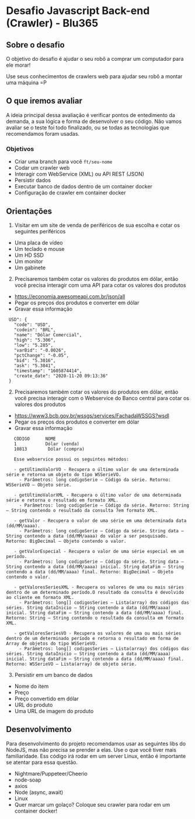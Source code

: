 # Desafio Javascript Back-end (Crawler) - Blu365

## Sobre o desafio
O objetivo do desafio é ajudar o seu robô a comprar um computador para ele morar!

Use seus conhecimentos de crawlers web para ajudar seu robô a montar uma máquina =P

## O que iremos avaliar
  A ideia principal dessa avaliação é verificar pontos de entedimento da demanda, a sua lógica e forma de desenvolver o seu código. Não vamos avaliar se o teste foi todo finalizado, ou se todas as tecnologias que recomendamos foram usadas.

### Objetivos
  - Criar uma branch para você `ft/seu-nome`
  - Codar um crawler web
  - Interagir com WebService (XML) ou API REST (JSON)
  - Persistir dados
  - Executar banco de dados dentro de um container docker
  - Configuração de crawler em container docker

## Orientações
1) Visitar em um site de venda de periféricos de sua escolha e cotar os seguintes periféricos
 - Uma placa de vídeo
 - Um teclado e mouse
 - Um HD SSD
 - Um monitor
 - Um gabinete

2) Precisaremos também cotar os valores do produtos em dólar, então você precisa interagir com uma API para cotar os valores dos produtos
 - https://economia.awesomeapi.com.br/json/all
 - Pegar os preços dos produtos e converter em dólar
 - Gravar essa informação

 ```
  USD": {
    "code": "USD",
    "codein": "BRL",
    "name": "Dólar Comercial",
    "high": "5.306",
    "low": "5.285",
    "varBid": "-0.0026",
    "pctChange": "-0.05",
    "bid": "5.3016",
    "ask": "5.3041",
    "timestamp": "1605874414",
    "create_date": "2020-11-20 09:13:36"
  }
```

2) Precisaremos também cotar os valores do produtos em dólar, então você precisa interagir com o Webservice do Banco central para cotar os valores dos produtos
 - https://www3.bcb.gov.br/wssgs/services/FachadaWSSGS?wsdl
 - Pegar os preços dos produtos e converter em dólar
 - Gravar essa informação

 ```
    CÓDIGO	    NOME
    1	        Dólar (venda)
    10813        Dólar (compra)

    Esse webservice possui os seguintes métodos:

    - getUltimoValorVO - Recupera o último valor de uma determinada série e retorna um objeto do tipo WSSerieVO.
      - Parâmetros: long codigoSerie – Código da série. Retorno: WSSerieVO – Objeto série.

    - getUltimoValorXML - Recupera o último valor de uma determinada série e retorna o resultado em formato XML.
      - Parâmetros: long codigoSerie – Código da série. Retorno: String – String contendo o resultado da consulta 7em formato XML.

    - getValor - Recupera o valor de uma série em uma determinada data (dd/MM/aaaa).
      - Parâmetros: long codigoSerie – Código da série. String data – String contendo a data (dd/MM/aaaa) do valor a ser pesquisado. Retorno: BigDecimal – Objeto contendo o valor.

    - getValorEspecial - Recupera o valor de uma série especial em um período.
      - Parâmetros: long codigoSerie – Código da série. String data – String contendo a data (dd/MM/aaaa) inicial. String dataFim – String contendo a data (dd/MM/aaaa) final. Retorno: BigDecimal – Objeto contendo o valor.

    - getValoresSeriesXML - Recupera os valores de uma ou mais séries dentro de um determinado período.O resultado da consulta é devolvido ao cliente em formato XML.
      - Parâmetros: long[] codigosSeries – Lista(array) dos códigos das séries. String dataInicio – String contendo a data (dd/MM/aaaa) inicial. String dataFim – String contendo a data (dd/MM/aaaa) final. Retorno: String – String contendo o resultado da consulta em formato XML.

    - getValoresSeriesVO - Recupera os valores de uma ou mais séries dentro de um determinado período e retorna o resultado em forma de Array de objetos do tipo WSSerieVO.
      - Parâmetros: long[] codigosSeries – Lista(array) dos códigos das séries. String dataInicio – String contendo a data (dd/MM/aaaa) inicial. String dataFim – String contendo a data (dd/MM/aaaa) final. Retorno: WSSerieVO – Lista(array) de objeto série.
```

3) Persistir em um banco de dados
 - Nome do item
 - Preço
 - Preço convertido em dólar
 - URL do produto
 - Uma URL de imagem do produto


## Desenvolvimento
Para desenvolvimento do projeto recomendamos usar as seguintes libs do NodeJS, mas não precisa se prender a elas. Use o que você tiver mais familiaridade. Ess código irá rodar em um server Linux, então é importante se atentar para essa questão.
- Nightmare/Puppeteer/Cheerio
- node-soap
- axios
- Node (async, await)
- Linux
- Quer marcar um golaço? Coloque seu crawler para rodar em um container docker!
